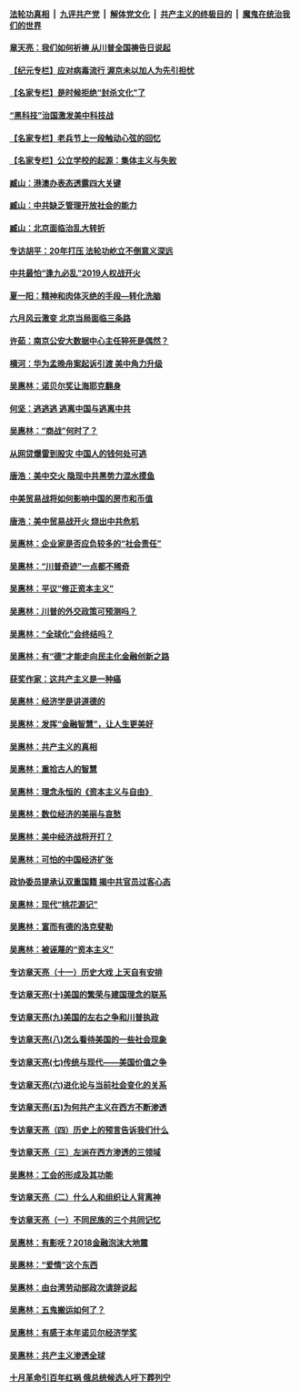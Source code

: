 

####  [法轮功真相](../../../../basic/blob/master/README.md?t=07051931) &nbsp;|&nbsp; [九评共产党](../../../../9ping.md/blob/master/README.md?t=07051931) &nbsp;|&nbsp; [解体党文化](../../../../jtdwh.md/blob/master/README.md?t=07051931)  &nbsp;|&nbsp; [共产主义的终极目的](../../../../gczydzjmd.md/blob/master/README.md?t=07051931) &nbsp;|&nbsp; [魔鬼在统治我们的世界](../../../../mgztzwmdsj.md/blob/master/README.md?t=07051931) 

#### [章天亮：我们如何祈祷 从川普全国祷告日说起](../pages/nsc423/n11944627.md?t=07051931) 

#### [【纪元专栏】应对病毒流行 渥京未以加人为先引担忧](../pages/nsc423/n11875714.md?t=07051931) 

#### [【名家专栏】是时候拒绝“封杀文化”了](../pages/nsc423/n11814093.md?t=07051931) 

#### [“黑科技”治国激发美中科技战](../pages/nsc423/n11638056.md?t=07051931) 

#### [【名家专栏】老兵节上一段触动心弦的回忆](../pages/nsc423/n11646016.md?t=07051931) 

#### [【名家专栏】公立学校的起源：集体主义与失败](../pages/nsc423/n11601833.md?t=07051931) 

#### [臧山：港澳办表态透露四大关键](../pages/nsc423/n11421628.md?t=07051931) 

#### [臧山：中共缺乏管理开放社会的能力](../pages/nsc423/n11407457.md?t=07051931) 

#### [臧山：北京面临治乱大转折](../pages/nsc423/n11406895.md?t=07051931) 

#### [专访胡平：20年打压 法轮功屹立不倒意义深远](../pages/nsc423/n11398800.md?t=07051931) 

#### [中共最怕“逢九必乱”2019人权战开火](../pages/nsc423/n11385248.md?t=07051931) 

#### [夏一阳：精神和肉体灭绝的手段—转化洗脑](../pages/nsc423/n11368250.md?t=07051931) 

#### [六月风云激变 北京当局面临三条路](../pages/nsc423/n11313668.md?t=07051931) 

#### [许茹：南京公安大数据中心主任猝死是偶然？](../pages/nsc423/n11064744.md?t=07051931) 

#### [横河：华为孟晚舟案起诉引渡 美中角力升级](../pages/nsc423/n11027230.md?t=07051931) 

#### [吴惠林：诺贝尔奖让海耶克翻身](../pages/nsc423/n10890049.md?t=07051931) 

#### [何坚：逃逃逃 逃离中国与逃离中共](../pages/nsc423/n10592891.md?t=07051931) 

#### [吴惠林：“商战”何时了？](../pages/nsc423/n10573558.md?t=07051931) 

#### [从网贷爆雷到股灾 中国人的钱何处可逃](../pages/nsc423/n10572800.md?t=07051931) 

#### [唐浩：美中交火 隐现中共黑势力混水摸鱼](../pages/nsc423/n10544040.md?t=07051931) 

#### [中美贸易战将如何影响中国的房市和币值](../pages/nsc423/n10543697.md?t=07051931) 

#### [唐浩：美中贸易战开火 烧出中共危机](../pages/nsc423/n10540126.md?t=07051931) 

#### [吴惠林：企业家是否应负较多的“社会责任”](../pages/nsc423/n10535022.md?t=07051931) 

#### [吴惠林：“川普奇迹”一点都不稀奇](../pages/nsc423/n10512808.md?t=07051931) 

#### [吴惠林：平议“修正资本主义”](../pages/nsc423/n10495724.md?t=07051931) 

#### [吴惠林：川普的外交政策可预测吗？](../pages/nsc423/n10462387.md?t=07051931) 

#### [吴惠林：“全球化”会终结吗？](../pages/nsc423/n10452838.md?t=07051931) 

#### [吴惠林：有“德”才能走向民主化金融创新之路](../pages/nsc423/n10432292.md?t=07051931) 

#### [获奖作家：这共产主义是一种癌](../pages/nsc423/n10431541.md?t=07051931) 

#### [吴惠林：经济学是讲道德的](../pages/nsc423/n10398014.md?t=07051931) 

#### [吴惠林：发挥“金融智慧”，让人生更美好](../pages/nsc423/n10375019.md?t=07051931) 

#### [吴惠林：共产主义的真相](../pages/nsc423/n10351394.md?t=07051931) 

#### [吴惠林：重拾古人的智慧](../pages/nsc423/n10337691.md?t=07051931) 

#### [吴惠林：理念永恒的《资本主义与自由》](../pages/nsc423/n10316274.md?t=07051931) 

#### [吴惠林：数位经济的美丽与哀愁](../pages/nsc423/n10292946.md?t=07051931) 

#### [吴惠林：美中经济战将开打？](../pages/nsc423/n10258825.md?t=07051931) 

#### [吴惠林：可怕的中国经济扩张](../pages/nsc423/n10219147.md?t=07051931) 

#### [政协委员提承认双重国籍 揭中共官员过客心态](../pages/nsc423/n10208809.md?t=07051931) 

#### [吴惠林：现代“桃花源记”](../pages/nsc423/n10185234.md?t=07051931) 

#### [吴惠林：富而有德的洛克斐勒](../pages/nsc423/n10142264.md?t=07051931) 

#### [吴惠林：被诬蔑的“资本主义”](../pages/nsc423/n10124816.md?t=07051931) 

#### [专访章天亮（十一）历史大戏 上天自有安排](../pages/nsc423/n10094905.md?t=07051931) 

#### [专访章天亮(十)美国的繁荣与建国理念的联系](../pages/nsc423/n10094899.md?t=07051931) 

#### [专访章天亮(九)美国的左右之争和川普执政](../pages/nsc423/n10094889.md?t=07051931) 

#### [专访章天亮(八)怎么看待美国的一些社会现象](../pages/nsc423/n10094857.md?t=07051931) 

#### [专访章天亮(七)传统与现代——美国价值之争](../pages/nsc423/n10093140.md?t=07051931) 

#### [专访章天亮(六)进化论与当前社会变化的关系](../pages/nsc423/n10092036.md?t=07051931) 

#### [专访章天亮(五)为何共产主义在西方不断渗透](../pages/nsc423/n10083620.md?t=07051931) 

#### [专访章天亮（四）历史上的预言告诉我们什么](../pages/nsc423/n10083606.md?t=07051931) 

#### [专访章天亮（三）左派在西方渗透的三领域](../pages/nsc423/n10081115.md?t=07051931) 

#### [吴惠林：工会的形成及其功能](../pages/nsc423/n10080633.md?t=07051931) 

#### [专访章天亮（二）什么人和组织让人背离神](../pages/nsc423/n10076637.md?t=07051931) 

#### [专访章天亮（一）不同民族的三个共同记忆](../pages/nsc423/n10074188.md?t=07051931) 

#### [吴惠林：有影呒？2018金融泡沫大地震](../pages/nsc423/n10040534.md?t=07051931) 

#### [吴惠林：“爱情”这个东西](../pages/nsc423/n10019423.md?t=07051931) 

#### [吴惠林：由台湾劳动部政次请辞说起](../pages/nsc423/n9979679.md?t=07051931) 

#### [吴惠林：五鬼搬运如何了？](../pages/nsc423/n9925338.md?t=07051931) 

#### [吴惠林：有感于本年诺贝尔经济学奖](../pages/nsc423/n9871883.md?t=07051931) 

#### [吴惠林：共产主义渗透全球](../pages/nsc423/n9812748.md?t=07051931) 

#### [十月革命引百年红祸 俄总统候选人吁下葬列宁](../pages/nsc423/n9810182.md?t=07051931) 

